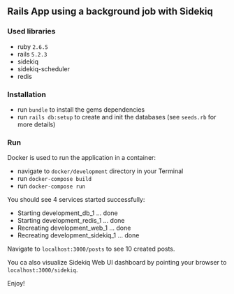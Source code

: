 ## Rails App using a background job with Sidekiq

### Used libraries

- ruby `2.6.5`
- rails `5.2.3`
- sidekiq
- sidekiq-scheduler
- redis

### Installation

- run `bundle` to install the gems dependencies
- run `rails db:setup` to create and init the databases (see `seeds.rb` for more details)

### Run

Docker is used to run the application in a container:
- navigate to `docker/development` directory in your Terminal
- run `docker-compose build`
- run `docker-compose run`

You should see 4 services started successfully:

- Starting development_db_1    ... done
- Starting development_redis_1 ... done
- Recreating development_web_1     ... done
- Recreating development_sidekiq_1 ... done

Navigate to `localhost:3000/posts` to see 10 created posts.

You ca also visualize Sidekiq Web UI dashboard by pointing your browser to `localhost:3000/sidekiq`.

Enjoy!
